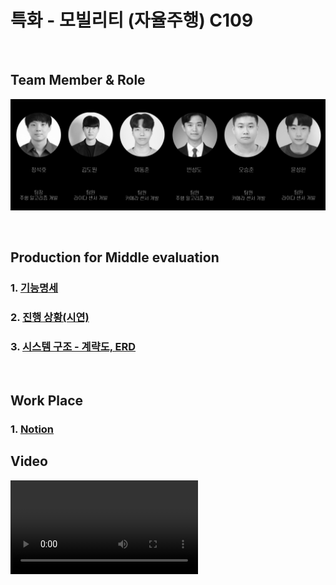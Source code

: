# 특화 - 모빌리티 (자율주행) C109
<br>

## Team Member & Role
![TeamMember](./개발현황/image_src/TeamMember.png)

<br>

## Production for Middle evaluation
### 1. [기능명세](https://www.notion.so/go-to-the-mars/b8df94bee36f43daaa529e278a64f8d4?v=7a34cb580f0e43b5aaeb68cf7e2f4d74)

### 2. [진행 상황(시연)](https://www.notion.so/go-to-the-mars/446c4bcbc9544275a2a2ea49516404bc)

### 3. [시스템 구조 - 계략도, ERD](https://www.notion.so/go-to-the-mars/585ead430f5744738e21db94f6b8fb2f)
<br>

## Work Place
### 1. [Notion](https://go-to-the-mars.notion.site/1d2471dd5a1f44b9b4c3bc9d5484f22f)

## Video
![Video](./개발현황/video_src/차선이탈방지(제어).mp4)